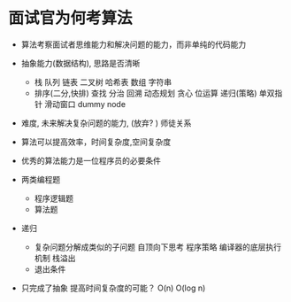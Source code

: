 # 面试官为何考算法
  - 算法考察面试者思维能力和解决问题的能力，而非单纯的代码能力
  - 抽象能力(数据结构), 思路是否清晰
    - 栈 队列 链表 二叉树 哈希表 数组 字符串
    - 排序(二分,快排) 查找 分治 回溯 动态规划 贪心 位运算 递归(策略) 单双指针 滑动窗口 dummy node
  - 难度, 未来解决复杂问题的能力, (放弃? ) 师徒关系
  - 算法可以提高效率，时间复杂度,空间复杂度
  - 优秀的算法能力是一位程序员的必要条件
    


- 两类编程题
  - 程序逻辑题
  - 算法题

- 递归
  - 复杂问题分解成类似的子问题 自顶向下思考 程序策略 编译器的底层执行机制 栈溢出
  - 退出条件

- 只完成了抽象 提高时间复杂度的可能？ 
  O(n)  O(log n)
  